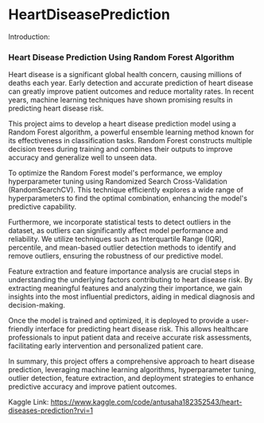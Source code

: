 ﻿# HeartDiseasePrediction

 Introduction: 
 
### Heart Disease Prediction Using Random Forest Algorithm

Heart disease is a significant global health concern, causing millions of deaths each year. Early detection and accurate prediction of heart disease can greatly improve patient outcomes and reduce mortality rates. In recent years, machine learning techniques have shown promising results in predicting heart disease risk.

This project aims to develop a heart disease prediction model using a Random Forest algorithm, a powerful ensemble learning method known for its effectiveness in classification tasks. Random Forest constructs multiple decision trees during training and combines their outputs to improve accuracy and generalize well to unseen data.

To optimize the Random Forest model's performance, we employ hyperparameter tuning using Randomized Search Cross-Validation (RandomSearchCV). This technique efficiently explores a wide range of hyperparameters to find the optimal combination, enhancing the model's predictive capability.

Furthermore, we incorporate statistical tests to detect outliers in the dataset, as outliers can significantly affect model performance and reliability. We utilize techniques such as Interquartile Range (IQR), percentile, and mean-based outlier detection methods to identify and remove outliers, ensuring the robustness of our predictive model.

Feature extraction and feature importance analysis are crucial steps in understanding the underlying factors contributing to heart disease risk. By extracting meaningful features and analyzing their importance, we gain insights into the most influential predictors, aiding in medical diagnosis and decision-making.

Once the model is trained and optimized, it is deployed to provide a user-friendly interface for predicting heart disease risk. This allows healthcare professionals to input patient data and receive accurate risk assessments, facilitating early intervention and personalized patient care.

In summary, this project offers a comprehensive approach to heart disease prediction, leveraging machine learning algorithms, hyperparameter tuning, outlier detection, feature extraction, and deployment strategies to enhance predictive accuracy and improve patient outcomes.

Kaggle Link: https://www.kaggle.com/code/antusaha182352543/heart-diseases-prediction?rvi=1
